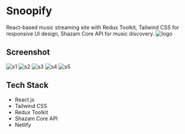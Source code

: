 # Snoopify
React-based music streaming site with Redux Toolkit, Tailwind CSS for responsive UI design, Shazam Core API for music discovery.
![logo](https://github.com/Debajit-Paul/Snoopify-music-player/assets/62774980/31719955-7941-4cbe-9fd1-7d3f2dc00ac8)

## Screenshot
![s1](https://github.com/Debajit-Paul/Snoopify-music-player/assets/62774980/c9d03b78-ee63-4a6f-b7cf-2d796941127d)
![s2](https://github.com/Debajit-Paul/Snoopify-music-player/assets/62774980/62d8103a-76ca-47fc-b2e4-eb712e5c1164)
![s3](https://github.com/Debajit-Paul/Snoopify-music-player/assets/62774980/071e4e47-b865-4433-a468-120ed63d06da)
![s4](https://github.com/Debajit-Paul/Snoopify-music-player/assets/62774980/c3c3738b-b46d-4773-9035-f3d9b8584bc2)
![s5](https://github.com/Debajit-Paul/Snoopify-music-player/assets/62774980/57a19e86-62e5-44ee-8332-af5b34d0023e)

## Tech Stack
* React.js
* Tailwind CSS
* Redux Toolkit
* Shazam Core API
* Netlify

